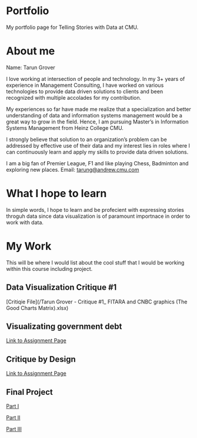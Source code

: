 # Portfolio
My portfolio page for Telling Stories with Data at CMU.

# About me

Name: Tarun Grover

I love working at intersection of people and technology. In my 3+ years of experience in Management Consulting, I have worked on various technologies to provide data driven solutions to clients and been recognized with multiple accolades for my contribution.

My experiences so far have made me realize that a specialization and better understanding of data and information systems management would be a great way to grow in the field. Hence, I am pursuing Master’s in Information Systems Management from Heinz College CMU.

I strongly believe that solution to an organization’s problem can be addressed by effective use of their data and my interest lies in roles where I can continuously learn and apply my skills to provide data driven solutions.

I am a big fan of Premier League, F1 and like playing Chess, Badminton and exploring new places.
Email: tarung@andrew.cmu.com

# What I hope to learn

In simple words, I hope to learn and be profecient with expressing stories throguh data since data visualization is of paramount importnace in order to work with data.

# My Work

This will be where I would list about the cool stuff that I would be working within this course including project.

## Data Visualization Critique #1

[Critiqie File](/Tarun Grover - Critique #1_ FITARA and CNBC graphics (The Good Charts Matrix).xlsx)

## Visualizating government debt

[Link to Assignment Page](/dataviz2.md)

## Critique by Design

[Link to Assignment Page](/dataviz3.md)

## Final Project

[Part I](/FinalProject.md)

[Part II](/Part2.md)

[Part III](/Part3.md)
